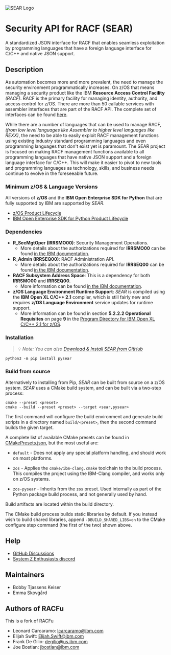 ![SEAR Logo](https://github.com/Mainframe-Renewal-Project/sear/blob/main/logo.svg)

# Security API for RACF (SEAR)

A standardized JSON interface for RACF that enables seamless exploitation by programming languages that have a foreign language interface for C/C++ and native JSON support.

## Description

As automation becomes more and more prevalent, the need to manage the security environment programmatically increases. On z/OS that means managing a security product like the IBM **Resource Access Control Facility** _(RACF)_. RACF is the primary facility for managing identity, authority, and access control for z/OS. There are more than 50 callable services with assembler interfaces that are part of the RACF API. The complete set of interfaces can be found [here](http://publibz.boulder.ibm.com/epubs/pdf/ich2d112.pdf).

While there are a number of languages that can be used to manage RACF, _(from low level languages like Assembler to higher level languages like REXX)_, the need to be able to easily exploit RACF management functions using existing industry standard programming languages and even programming languages that don't exist yet is paramount. The SEAR project is focused on making RACF management functions available to all programming languages that have native JSON support and a foreign language interface for C/C++. This will make it easier to pivot to new tools and programming languages as technology, skills, and business needs continue to evolve in the foreseeable future.

### Minimum z/OS & Language Versions

All versions of **z/OS** and the **IBM Open Enterprise SDK for Python** that are fully supported by IBM are supported by _SEAR_.

* [z/OS Product Lifecycle](https://www.ibm.com/support/pages/lifecycle/search/?q=5655-ZOS,%205650-ZOS)
* [IBM Open Enterprise SDK for Python Product Lifecycle](https://www.ibm.com/support/pages/lifecycle/search?q=5655-PYT)

### Dependencies

* **R_SecMgtOper (IRRSMO00)**: Security Management Operations.
  * More details about the authorizations required for **IRRSMO00** can be found [in the IBM documentation](https://www.ibm.com/docs/en/zos/latest?topic=operations-racf-authorization).
* **R_Admin (IRRSEQ00)**: RACF Administration API.
  * More details about the authorizations required for **IRRSEQ00** can be found [in the IBM documentation](https://www.ibm.com/docs/en/zos/latest?topic=api-racf-authorization).
* **RACF Subsystem Address Space**: This is a dependency for both **IRRSMO00** and **IRRSEQ00**.
  * More information can be found [in the IBM documentation](https://www.ibm.com/docs/en/zos/latest?topic=considerations-racf-subsystem).
* **z/OS Language Environment Runtime Support**: _SEAR_ is compiled using the **IBM Open XL C/C++ 2.1** compiler, which is still fairly new and requires **z/OS Language Environment** service updates for runtime support.
  * More information can be found in section **5.2.2.2 Operational Requisites** on page **9** in the [Program Directory for IBM Open XL C/C++ 2.1 for z/OS](https://publibfp.dhe.ibm.com/epubs/pdf/i1357012.pdf).

### Installation

> :bulb: _Note: You can also [Download & Install SEAR from GitHub](https://github.com/Mainframe-Renewal-Project/sear/releases)_

```shell
python3 -m pip install pysear
```

### Build from source

Alternatively to installing from Pip, _SEAR_ can be built from source on a z/OS system. _SEAR_ uses a CMake build system, and can be built via a two-step process:

```shell
cmake --preset <preset>
cmake --build --preset <preset> --target <sear,pysear>
```

The first command will configure the build environment and generate build scripts in a directory named `build/<preset>`, then the second command builds the given target.

A complete list of available CMake presets can be found in [CMakePresets.json](CMakePresets.json), but the most useful are:

* `default` - Does not apply any special platform handling, and should work on most platforms.

* `zos` - Applies the `cmake/ibm-clang.cmake` toolchain to the build process. This compiles the project using the IBM-Clang compiler, and works only on z/OS systems.

* `zos-pysear` - Inherits from the `zos` preset. Used internally as part of the Python package build process, and not generally used by hand.

Build artifacts are located within the build directory.

The CMake build process builds static libraries by default. If you instead wish to build shared libraries, append `-DBUILD_SHARED_LIBS=on` to the CMake configure step command (the first of the two) shown above.

## Help

* [GitHub Discussions](https://github.com/Mainframe-Renewal-Project/sear/discussions)
* [System Z Enthusiasts discord](https://discord.gg/sze)

## Maintainers

* Bobby Tjassens Keiser
* Emma Skovgård

## Authors of RACFu

This is a fork of RACFu

* Leonard Carcaramo: <lcarcaramo@ibm.com>
* Elijah Swift: <Elijah.Swift@ibm.com>
* Frank De Gilio: <degilio@us.ibm.com>
* Joe Bostian: <jbostian@ibm.com>

